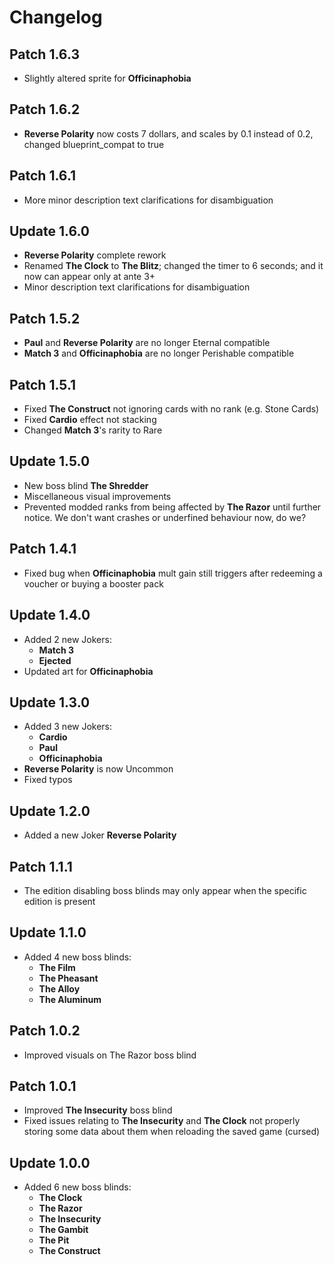 # Changelog

## Patch 1.6.3
* Slightly altered sprite for **Officinaphobia**

## Patch 1.6.2
* **Reverse Polarity** now costs 7 dollars, and scales by 0.1 instead of 0.2, changed blueprint_compat to true

## Patch 1.6.1
* More minor description text clarifications for disambiguation

## Update 1.6.0
* **Reverse Polarity** complete rework
* Renamed **The Clock** to **The Blitz**; changed the timer to 6 seconds; and it now can appear only at ante 3+
* Minor description text clarifications for disambiguation

## Patch 1.5.2
* **Paul** and **Reverse Polarity** are no longer Eternal compatible
* **Match 3** and **Officinaphobia** are no longer Perishable compatible

## Patch 1.5.1
* Fixed **The Construct** not ignoring cards with no rank (e.g. Stone Cards)
* Fixed **Cardio** effect not stacking
* Changed **Match 3**'s rarity to Rare

## Update 1.5.0
* New boss blind **The Shredder**
* Miscellaneous visual improvements
* Prevented modded ranks from being affected by **The Razor** until further notice. We don't want crashes or underfined behaviour now, do we?

## Patch 1.4.1
* Fixed bug when **Officinaphobia** mult gain still triggers after redeeming a voucher or buying a booster pack

## Update 1.4.0
* Added 2 new Jokers:
    * **Match 3**
    * **Ejected**
* Updated art for **Officinaphobia**

## Update 1.3.0
* Added 3 new Jokers:
    * **Cardio**
    * **Paul**
    * **Officinaphobia**
* **Reverse Polarity** is now Uncommon
* Fixed typos

## Update 1.2.0
* Added a new Joker **Reverse Polarity**

## Patch 1.1.1
* The edition disabling boss blinds may only appear when the specific edition is present

## Update 1.1.0
* Added 4 new boss blinds:
    * **The Film**
    * **The Pheasant**
    * **The Alloy**
    * **The Aluminum**

## Patch 1.0.2
* Improved visuals on The Razor boss blind

## Patch 1.0.1
* Improved **The Insecurity** boss blind
* Fixed issues relating to **The Insecurity** and **The Clock** not properly storing some data about them when reloading the saved game (cursed)

## Update 1.0.0
* Added 6 new boss blinds:
    * **The Clock**
    * **The Razor**
    * **The Insecurity**
    * **The Gambit**
    * **The Pit**
    * **The Construct**